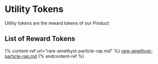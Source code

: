 # Utility Tokens

Utility tokens are the reward tokens of our Product

## List of Reward Tokens

{% content-ref url="rare-amethyst-particle-rap.md" %}
[rare-amethyst-particle-rap.md](rare-amethyst-particle-rap.md)
{% endcontent-ref %}
